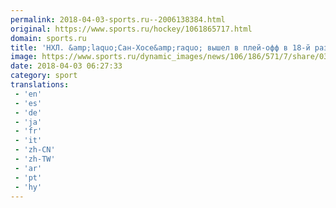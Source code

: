 ```yaml
---
permalink: 2018-04-03-sports.ru--2006138384.html
original: https://www.sports.ru/hockey/1061865717.html
domain: sports.ru
title: 'НХЛ. &amp;laquo;Сан-Хосе&amp;raquo; вышел в плей-офф в 18-й раз за последние 20 сезонов'
image: https://www.sports.ru/dynamic_images/news/106/186/571/7/share/03147b.png
date: 2018-04-03 06:27:33
category: sport
translations: 
 - 'en'
 - 'es'
 - 'de'
 - 'ja'
 - 'fr'
 - 'it'
 - 'zh-CN'
 - 'zh-TW'
 - 'ar'
 - 'pt'
 - 'hy'
---
```


